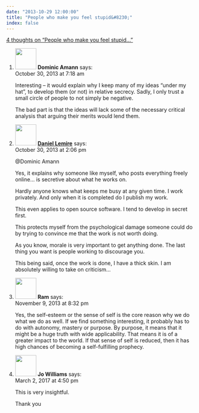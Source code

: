 ```yaml
---
date: "2013-10-29 12:00:00"
title: "People who make you feel stupid&#8230;"
index: false
---
```


[4 thoughts on &ldquo;People who make you feel stupid&#8230;&rdquo;](/lemire/blog/2013/10-29-people-who-make-you-feel-stupid)

<ol class="comment-list">
<li id="comment-98769" class="comment even thread-even depth-1">
<div class="comment-author vcard">
<img alt src="https://secure.gravatar.com/avatar/1b5f40ec7c1e07935001188ea498d188?s=56&#038;d=mm&#038;r=g" srcset="https://secure.gravatar.com/avatar/1b5f40ec7c1e07935001188ea498d188?s=112&#038;d=mm&#038;r=g 2x" class="avatar avatar-56 photo" height="56" width="56" decoding="async" /> <b class="fn">Dominic Amann</b> <span class="says">says:</span> </div>
<div class="comment-metadata"><time datetime="2013-10-30T07:18:39+00:00">October 30, 2013 at 7:18 am</time></a> </div>
<div class="comment-content">
<p>Interesting &#8211; it would explain why I keep many of my ideas &ldquo;under my hat&rdquo;, to develop them (or not) in relative secrecy. Sadly, I only trust a small circle of people to not simply be negative.</p>
<p>The bad part is that the ideas will lack some of the necessary critical analysis that arguing their merits would lend them.</p>
</div>
</li>
<li id="comment-98786" class="comment byuser comment-author-lemire bypostauthor odd alt thread-odd thread-alt depth-1">
<div class="comment-author vcard">
<img alt src="https://secure.gravatar.com/avatar/2ca999bef9535950f5b84281a4dab006?s=56&#038;d=mm&#038;r=g" srcset="https://secure.gravatar.com/avatar/2ca999bef9535950f5b84281a4dab006?s=112&#038;d=mm&#038;r=g 2x" class="avatar avatar-56 photo" height="56" width="56" decoding="async" /> <b class="fn"><a href="https://lemire.me/en/" class="url" rel="ugc">Daniel Lemire</a></b> <span class="says">says:</span> </div>
<div class="comment-metadata"><time datetime="2013-10-30T14:06:59+00:00">October 30, 2013 at 2:06 pm</time></a> </div>
<div class="comment-content">
<p>@Dominic Amann</p>
<p>Yes, it explains why someone like myself, who posts everything freely online&#8230; is secretive about what he works on.</p>
<p>Hardly anyone knows what keeps me busy at any given time. I work privately. And only when it is completed do I publish my work.</p>
<p>This even applies to open source software. I tend to develop in secret first.</p>
<p>This protects myself from the psychological damage someone could do by trying to convince me that the work is not worth doing.</p>
<p>As you know, morale is very important to get anything done. The last thing you want is people working to discourage you.</p>
<p>This being said, once the work is done, I have a thick skin. I am absolutely willing to take on criticism&#8230;</p>
</div>
</li>
<li id="comment-99638" class="comment even thread-even depth-1">
<div class="comment-author vcard">
<img alt src="https://secure.gravatar.com/avatar/c9ed6461b63db23891a13fee6eab2919?s=56&#038;d=mm&#038;r=g" srcset="https://secure.gravatar.com/avatar/c9ed6461b63db23891a13fee6eab2919?s=112&#038;d=mm&#038;r=g 2x" class="avatar avatar-56 photo" height="56" width="56" loading="lazy" decoding="async" /> <b class="fn">Ram</b> <span class="says">says:</span> </div>
<div class="comment-metadata"><time datetime="2013-11-09T20:32:19+00:00">November 9, 2013 at 8:32 pm</time></a> </div>
<div class="comment-content">
<p>Yes, the self-esteem or the sense of self is the core reason why we do what we do as well. If we find something interesting, it probably has to do with autonomy, mastery or purpose. By purpose, it means that it might be a huge truth with wide applicability. That means it is of a greater impact to the world. If that sense of self is reduced, then it has high chances of becoming a self-fulfilling prophecy.</p>
</div>
</li>
<li id="comment-273651" class="comment odd alt thread-odd thread-alt depth-1">
<div class="comment-author vcard">
<img alt src="https://secure.gravatar.com/avatar/cbb7fb39f6d10a7125128ac0db07cffa?s=56&#038;d=mm&#038;r=g" srcset="https://secure.gravatar.com/avatar/cbb7fb39f6d10a7125128ac0db07cffa?s=112&#038;d=mm&#038;r=g 2x" class="avatar avatar-56 photo" height="56" width="56" loading="lazy" decoding="async" /> <b class="fn">Jo Williams</b> <span class="says">says:</span> </div>
<div class="comment-metadata"><time datetime="2017-03-02T16:50:27+00:00">March 2, 2017 at 4:50 pm</time></a> </div>
<div class="comment-content">
<p>This is very insightful. </p>
<p>Thank you</p>
</div>
</li>
</ol>
